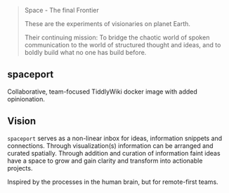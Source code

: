 
> Space - The final Frontier
>
> These are the experiments of visionaries on planet Earth.
>
> Their continuing mission: To bridge the chaotic world of spoken communication
> to the world of structured thought and ideas, and to boldly build what no one has build before.

## spaceport
Collaborative, team-focused TiddlyWiki docker image with added opinionation.


## Vision

`spaceport` serves as a non-linear inbox for ideas, information snippets and connections. Through visualization(s)
information can be arranged and curated spatially. Through addition and curation of information faint ideas have a
space to grow and gain clarity and transform into actionable projects.

Inspired by the processes in the human brain, but for remote-first teams.
